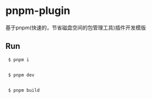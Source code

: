 # pnpm-plugin

基于pnpm(快速的，节省磁盘空间的包管理工具)插件开发模版

## Run

     $ pnpm i 


     $ pnpm dev 
     
     
     $ pnpm build
